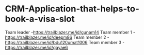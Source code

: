 # CRM-Application-that-helps-to-book-a-visa-slot
Team leader   -https://trailblazer.me/id/gunam14
Team member 1 -https://trailblazer.me/id/deepm86
Team member 2 -https://trailblazer.me/id/bdu120umat1006
Team member 3 -https://trailblazer.me/id/gayae6
